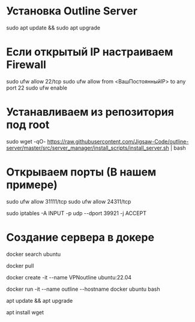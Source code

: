 # Установка Outline Server

sudo apt update && sudo apt upgrade

# Если открытый IP настраиваем Firewall

sudo ufw allow 22/tcp
sudo ufw allow from <ВашПостоянныйIP> to any port 22
sudo ufw enable

# Устанавливаем из репозитория под root

sudo wget -qO- https://raw.githubusercontent.com/Jigsaw-Code/outline-server/master/src/server_manager/install_scripts/install_server.sh | bash

<!-- Будет установлен Docker и службы самого Outline, а также все зависимости. При необходимости Вы можете установить Docker самостоятельно перед запуском скрипта. -->

<!-- Когда скрипт закончит, то выведет примерно такое содержимое.docker ps

{
  "apiUrl": "https://0.0.0.0:0000/XXXXXXXXXXXX",
  "certSha256": "XXXXXXXXXXXXXXXXXXXXXXXXXXXXXXXXXXXXXXXXXXXXXXXXXXXXXXXXXXXX"
} -->

# Открываем порты (В нашем примере)

sudo ufw allow 31111/tcp
sudo ufw allow 24311/tcp

sudo iptables -A INPUT -p udp --dport 39921 -j ACCEPT

<!-- Управление серверном VPN, в т.ч. раздача доступов, осуществляется с помощью Outline Manager, доступной для Windows, Max и Linux.
https://getoutline.org/ru/ -->
<!-- При запуске нужно добавить сервер и выбрать «Настроить Outline где угодно». Появится инструкция по установке с помощью скрипта, который мы ранее запускали. А после поле для ввода ключа и адреса, который Вы до этого сохранили.

После этого у Вас появится доступ к управлению сервером.
Пишем Имя клиента и жмем на значок поделиться-->


# Создание сервера в докере
<!-- Поиск образа с dockerHub -->
docker search ubuntu
<!-- Скачать образ -->
docker pull
<!-- Создать именнованый контейнер с имеющегося -->
docker create -it --name VPNoutline ubuntu:22.04
<!-- Заходим в контейнеръ -->
docker run -it --name outline --hostname docker ubuntu bash

apt update && apt upgrade

apt install wget